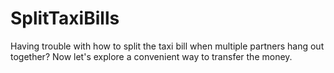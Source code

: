 # SplitTaxiBills
Having trouble with how to split the taxi bill when multiple partners hang out together? Now let's explore a convenient way to transfer the money.
